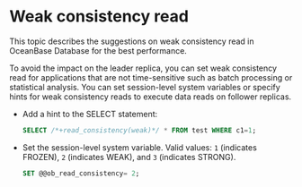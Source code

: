 # Weak consistency read

This topic describes the suggestions on weak consistency read in OceanBase Database for the best performance.

To avoid the impact on the leader replica, you can set weak consistency read for applications that are not time-sensitive such as batch processing or statistical analysis. You can set session-level system variables or specify hints for weak consistency reads to execute data reads on follower replicas.

* Add a hint to the SELECT statement:

   ```sql
   SELECT /*+read_consistency(weak)*/ * FROM test WHERE c1=1;
   ```

* Set the session-level system variable. Valid values: `1` (indicates FROZEN), `2` (indicates WEAK), and `3` (indicates STRONG).

   ```sql
   SET @@ob_read_consistency= 2;
   ```
